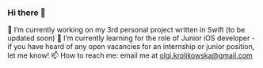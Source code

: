 ### Hi there 👋
🔭 I’m currently working on my 3rd personal project written in Swift (to be updated soon) 
🌱 I’m currently learning for the role of Junior iOS developer - if you have heard of any open vacancies for an internship or junior position, let me know!
📫 How to reach me: email me at olgi.krolikowska@gmail.com

 
<!--
**olgikrolik/olgikrolik** is a ✨ _special_ ✨ repository because its `README.md` (this file) appears on your GitHub profile.

Here are some ideas to get you started:

- 🔭 I’m currently working on ...
- 🌱 I’m currently learning ...
- 👯 I’m looking to collaborate on ...
- 🤔 I’m looking for help with ...
- 💬 Ask me about ...
- 📫 How to reach me: ...
- 😄 Pronouns: ...
- ⚡ Fun fact: ...
-->
